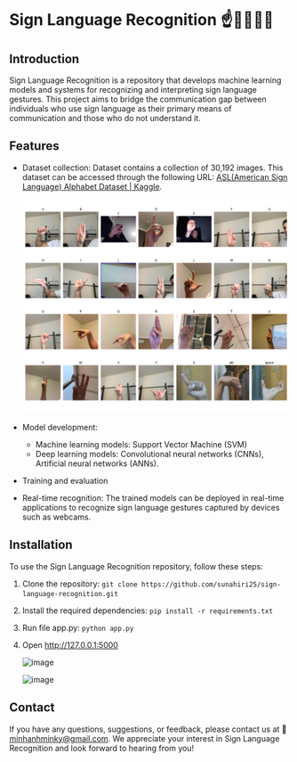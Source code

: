 # Sign Language Recognition ☝️🤞🫳🤟👋

## Introduction
Sign Language Recognition is a repository that develops machine learning models and systems for recognizing and interpreting sign language gestures. This project aims to bridge the communication gap between individuals who use sign language as their primary means of communication and those who do not understand it.

## Features
- Dataset collection: Dataset contains a collection of 30,192 images. This dataset can be accessed through the following URL: [ASL(American Sign Language) Alphabet Dataset | Kaggle](https://www.kaggle.com/datasets/debashishsau/aslamerican-sign-language-aplhabet-dataset).
  
  ![image](https://github.com/sunahiri25/sign-language-recognition/blob/main/asl.png)
- Model development:
  - Machine learning models: Support Vector Machine (SVM)
  - Deep learning models: Convolutional neural networks (CNNs), Artificial neural networks (ANNs).
- Training and evaluation
- Real-time recognition: The trained models can be deployed in real-time applications to recognize sign language gestures captured by devices such as webcams.

## Installation
To use the Sign Language Recognition repository, follow these steps:

1. Clone the repository: `git clone https://github.com/sunahiri25/sign-language-recognition.git`
2. Install the required dependencies: `pip install -r requirements.txt`
3. Run file app.py: `python app.py`
4. Open http://127.0.0.1:5000
   
   ![image](https://github.com/sunahiri25/sign-language-recognition/assets/104315103/aa230b40-a44b-4e9a-a257-27f0cb4720ac)

   ![image](https://github.com/sunahiri25/sign-language-recognition/assets/104315103/7d79b291-d0a8-4329-a300-496ae822aa0e)

## Contact
If you have any questions, suggestions, or feedback, please contact us at 📧 minhanhminky@gmail.com. We appreciate your interest in Sign Language Recognition and look forward to hearing from you!
